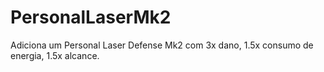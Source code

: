 # PersonalLaserMk2
Adiciona um Personal Laser Defense Mk2 com 3x dano, 1.5x consumo de energia, 1.5x alcance.
